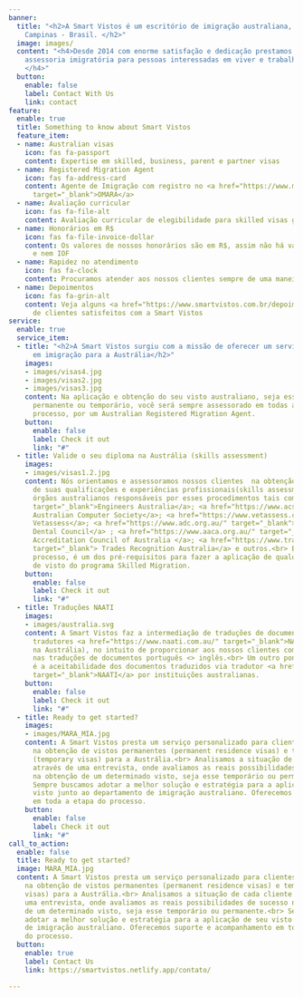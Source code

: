 ```yaml
---
banner:
  title: "<h2>A Smart Vistos é um escritório de imigração australiana, com sede em
    Campinas - Brasil. </h2>"
  image: images/
  content: "<h4>Desde 2014 com enorme satisfação e dedicação prestamos serviços de
    assessoria imigratória para pessoas interessadas em viver e trabalhar na Austrália.
    </h4>"
  button:
    enable: false
    label: Contact With Us
    link: contact
feature:
  enable: true
  title: Something to know about Smart Vistos
  feature_item:
  - name: Australian visas
    icon: fas fa-passport
    content: Expertise em skilled, business, parent e partner visas
  - name: Registered Migration Agent
    icon: fas fa-address-card
    content: Agente de Imigração com registro no <a href="https://www.mara.gov.au/"
      target="_blank">OMARA</a>
  - name: Avaliação curricular
    icon: fas fa-file-alt
    content: Avaliação curricular de elegibilidade para skilled visas gratuita
  - name: Honorários em R$
    icon: fas fa-file-invoice-dollar
    content: Os valores de nossos honorários são em R$, assim não há variação cambial
      e nem IOF
  - name: Rapidez no atendimento
    icon: fas fa-clock
    content: Procuramos atender aos nossos clientes sempre de uma maneira rápida
  - name: Depoimentos
    icon: fas fa-grin-alt
    content: Veja alguns <a href="https://www.smartvistos.com.br/depoimentos/">depoimentos</a>
      de clientes satisfeitos com a Smart Vistos
service:
  enable: true
  service_item:
  - title: "<h2>A Smart Vistos surgiu com a missão de oferecer um serviço especializado
      em imigração para a Austrália</h2>"
    images:
    - images/visas4.jpg
    - images/visas2.jpg
    - images/visas3.jpg
    content: Na aplicação e obtenção do seu visto australiano, seja esse um visto
      permanente ou temporário, você será sempre assessorado em todas as etapas do
      processo, por um Australian Registered Migration Agent.
    button:
      enable: false
      label: Check it out
      link: "#"
  - title: Valide o seu diploma na Austrália (skills assessment)
    images:
    - images/visas1.2.jpg
    content: Nós orientamos e assessoramos nossos clientes  na obtenção da validação
      de suas qualificações e experiências profissionais(skills assessment) nos respectivos
      órgãos australianos responsáveis por esses procedimentos tais como <a href="https://www.engineersaustralia.org.au/"
      target="_blank">Engineers Australia</a>; <a href="https://www.acs.org.au/" target="_blank">
      Australian Computer Society</a>; <a href="https://www.vetassess.com.au/" target="_blank">
      Vetassess</a>; <a href="https://www.adc.org.au/" target="_blank"> Australian
      Dental Council</a> ; <a href="https://www.aaca.org.au/" target="_blank"> Architects
      Accreditation Council of Australia </a>; <a href="https://www.tradesrecognitionaustralia.gov.au/"
      target="_blank"> Trades Recognition Australia</a> e outros.<br> Essa etapa do
      processo, é um dos pré-requisitos para fazer a aplicação de qualquer modalidade
      de visto do programa Skilled Migration.
    button:
      enable: false
      label: Check it out
      link: "#"
  - title: Traduções NAATI
    images:
    - images/australia.svg
    content: A Smart Vistos faz a intermediação de traduções de documentos junto a
      tradutores <a href="https://www.naati.com.au/" target="_blank">NAATI</a> (credenciados
      na Austrália), no intuito de proporcionar aos nossos clientes comodidade e rapidez
      nas traduções de documentos português <> inglês.<br> Um outro ponto para destacar
      é a aceitabilidade dos documentos traduzidos via tradutor <a href="https://www.naati.com.au/"
      target="_blank">NAATI</a> por instituições australianas.
    button:
      enable: false
      label: Check it out
      link: "#"
  - title: Ready to get started?
    images:
    - images/MARA_MIA.jpg
    content: A Smart Vistos presta um serviço personalizado para clientes interessados
      na obtenção de vistos permanentes (permanent residence visas) e temporários
      (temporary visas) para a Austrália.<br> Analisamos a situação de cada cliente
      através de uma entrevista, onde avaliamos as reais possibilidades de sucesso
      na obtenção de um determinado visto, seja esse temporário ou permanente.<br>
      Sempre buscamos adotar a melhor solução e estratégia para a aplicação de seu
      visto junto ao departamento de imigração australiano. Oferecemos suporte e acompanhamento
      em toda a etapa do processo.
    button:
      enable: false
      label: Check it out
      link: "#"
call_to_action:
  enable: false
  title: Ready to get started?
  image: MARA_MIA.jpg
  content: A Smart Vistos presta um serviço personalizado para clientes interessados
    na obtenção de vistos permanentes (permanent residence visas) e temporários (temporary
    visas) para a Austrália.<br> Analisamos a situação de cada cliente através de
    uma entrevista, onde avaliamos as reais possibilidades de sucesso na obtenção
    de um determinado visto, seja esse temporário ou permanente.<br> Sempre buscamos
    adotar a melhor solução e estratégia para a aplicação de seu visto junto ao departamento
    de imigração australiano. Oferecemos suporte e acompanhamento em toda a etapa
    do processo.
  button:
    enable: true
    label: Contact Us
    link: https://smartvistos.netlify.app/contato/

---
```


